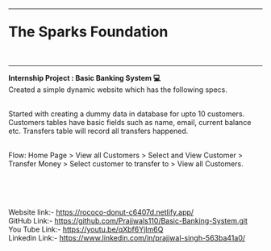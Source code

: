 
<h1><hr>The Sparks Foundation </h1><br>
<b><hr>Internship Project : Basic Banking System 💻<br></b>
Created a simple dynamic website which has the following specs.<br><br>

Started with creating a dummy data in database for upto 10 customers. Customers tables have basic fields such as name, email, current balance etc. Transfers table will record all transfers happened.<br><br>


Flow: Home Page > View all Customers > Select and View Customer > Transfer Money > Select customer to transfer to > View all Customers.<br><br>

<br><br>

Website link:- https://rococo-donut-c6407d.netlify.app/ <br>
GitHub Link:- https://github.com/Prajjwals110/Basic-Banking-System.git <br>
You Tube Link:- https://youtu.be/qXbf6YjIm6Q <br>
Linkedin Link:- https://www.linkedin.com/in/prajjwal-singh-563ba41a0/ <br>
